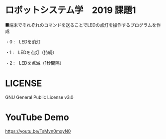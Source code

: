 # ロボットシステム学　2019 課題1
 ■端末でそれぞれのコマンドを送ることでLEDの点灯を操作するプログラムを作成
 
 ・0 :　LEDを消灯
 
 ・1 :　LEDを点灯（持続）
 
 ・2 :　LEDを点滅（1秒間隔）
# LICENSE
 GNU General Public License v3.0
# YouTube Demo
https://youtu.be/TsMvn0mxyN0
 
